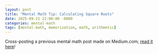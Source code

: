 ```yaml
---
layout: post
title: "Mental Math Tip: Calculating Square Roots"
date: 2025-09-21 22:00:00 -0800
categories: mental-math
tags: [mental-math, memorization, math, arithmetic]
---
```


Cross-posting a previous mental math post made on Medium.com; [read it here](https://ariessunfeld.medium.com/heres-a-trick-for-estimating-square-roots-without-a-calculator-9247f2a03964)! 